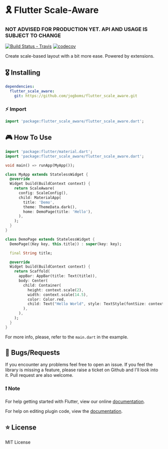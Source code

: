 # 🎗 Flutter Scale-Aware

### NOT ADVISED FOR PRODUCTION YET. API AND USAGE IS SUBJECT TO CHANGE

[![Build Status - Travis](https://travis-ci.org/jogboms/flutter_scale_aware.svg?branch=master)](https://travis-ci.org/jogboms/flutter_scale_aware) [![codecov](https://codecov.io/gh/jogboms/flutter_scale_aware/branch/master/graph/badge.svg)](https://codecov.io/gh/jogboms/flutter_scale_aware)

Create scale-based layout with a bit more ease. Powered by extensions. 

## 🎖 Installing

```yaml
dependencies:
  flutter_scale_aware: 
    git: https://github.com/jogboms/flutter_scale_aware.git
```

### ⚡️ Import

```dart
import 'package:flutter_scale_aware/flutter_scale_aware.dart';
```

## 🎮 How To Use

```dart
import 'package:flutter/material.dart';
import 'package:flutter_scale_aware/flutter_scale_aware.dart';

void main() => runApp(MyApp());

class MyApp extends StatelessWidget {
  @override
  Widget build(BuildContext context) {
    return ScaleAware(
      config: ScaleConfig(),
      child: MaterialApp(
        title: 'Demo',
        theme: ThemeData.dark(),
        home: DemoPage(title: 'Hello'),
      ),
    );
  }
}

class DemoPage extends StatelessWidget {
  DemoPage({Key key, this.title}) : super(key: key);

  final String title;

  @override
  Widget build(BuildContext context) {
    return Scaffold(
      appBar: AppBar(title: Text(title)),
      body: Center(
        child: Container(
          height: context.scale(2),
          width: context.scale(14.5),
          color: Color.red,
          child: Text("Hello World", style: TextStyle(fontSize: context.fontScale(16))),
        ),
      ),
    );
  }
}
```

For more info, please, refer to the `main.dart` in the example.

## 🐛 Bugs/Requests

If you encounter any problems feel free to open an issue. If you feel the library is
missing a feature, please raise a ticket on Github and I'll look into it.
Pull request are also welcome.

### ❗️ Note

For help getting started with Flutter, view our online
[documentation](https://flutter.io/).

For help on editing plugin code, view the [documentation](https://flutter.io/platform-plugins/#edit-code).


## ⭐️ License

MIT License
